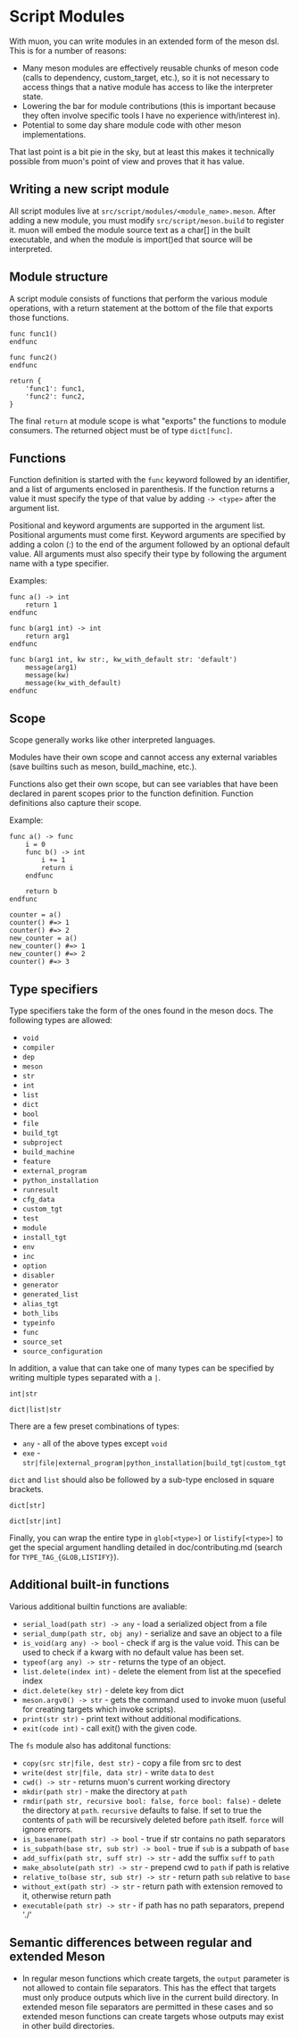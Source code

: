 <!--
SPDX-FileCopyrightText: Stone Tickle <lattis@mochiro.moe>
SPDX-License-Identifier: GPL-3.0-only
-->

# Script Modules

With muon, you can write modules in an extended form of the meson dsl.  This is
for a number of reasons:

- Many meson modules are effectively reusable chunks of meson code (calls to
  dependency, custom\_target, etc.), so it is not necessary to access things
  that a native module has access to like the interpreter state.
- Lowering the bar for module contributions (this is important because they
  often involve specific tools I have no experience with/interest in).
- Potential to some day share module code with other meson implementations.

That last point is a bit pie in the sky, but at least this makes it technically
possible from muon's point of view and proves that it has value.

## Writing a new script module

All script modules live at `src/script/modules/<module_name>.meson`.  After
adding a new module, you must modify `src/script/meson.build` to register it.
muon will embed the module source text as a char[] in the built executable, and
when the module is import()ed that source will be interpreted.

## Module structure

A script module consists of functions that perform the various module
operations, with a return statement at the bottom of the file that exports those
functions.

```
func func1()
endfunc

func func2()
endfunc

return {
    'func1': func1,
    'func2': func2,
}
```

The final `return` at module scope is what "exports" the functions to module
consumers.  The returned object must be of type `dict[func]`.

## Functions

Function definition is started with the `func` keyword followed by an
identifier, and a list of arguments enclosed in parenthesis.  If the function
returns a value it must specify the type of that value by adding `-> <type>`
after the argument list.

Positional and keyword arguments are supported in the argument list.  Positional
arguments must come first.  Keyword arguments are specified by adding a colon
(:) to the end of the argument followed by an optional default value.
All arguments must also specify their type by following the argument name with a
type specifier.

Examples:

```
func a() -> int
    return 1
endfunc

func b(arg1 int) -> int
    return arg1
endfunc

func b(arg1 int, kw str:, kw_with_default str: 'default')
    message(arg1)
    message(kw)
    message(kw_with_default)
endfunc
```

## Scope

Scope generally works like other interpreted languages.

Modules have their own scope and cannot access any external variables (save
builtins such as meson, build\_machine, etc.).

Functions also get their own scope, but can see variables that have been
declared in parent scopes prior to the function definition.  Function
definitions also capture their scope.

Example:

```
func a() -> func
    i = 0
    func b() -> int
        i += 1
        return i
    endfunc

    return b
endfunc

counter = a()
counter() #=> 1
counter() #=> 2
new_counter = a()
new_counter() #=> 1
new_counter() #=> 2
counter() #=> 3
```

## Type specifiers

Type specifiers take the form of the ones found in the meson docs.  The
following types are allowed:

- `void`
- `compiler`
- `dep`
- `meson`
- `str`
- `int`
- `list`
- `dict`
- `bool`
- `file`
- `build_tgt`
- `subproject`
- `build_machine`
- `feature`
- `external_program`
- `python_installation`
- `runresult`
- `cfg_data`
- `custom_tgt`
- `test`
- `module`
- `install_tgt`
- `env`
- `inc`
- `option`
- `disabler`
- `generator`
- `generated_list`
- `alias_tgt`
- `both_libs`
- `typeinfo`
- `func`
- `source_set`
- `source_configuration`

In addition, a value that can take one of many types can be specified by writing
multiple types separated with a `|`.

```
int|str

dict|list|str
```

There are a few preset combinations of types:

- `any` - all of the above types except `void`
- `exe` - `str|file|external_program|python_installation|build_tgt|custom_tgt`

`dict` and `list` should also be followed by a sub-type enclosed in square
brackets.

```
dict[str]

dict[str|int]
```

Finally, you can wrap the entire type in `glob[<type>]` or `listify[<type>]` to
get the special argument handling detailed in doc/contributing.md (search for
`TYPE_TAG_{GLOB,LISTIFY}`).

## Additional built-in functions

Various additional builtin functions are avaliable:

- `serial_load(path str) -> any` - load a serialized object from a file
- `serial_dump(path str, obj any)` - serialize and save an object to a file
- `is_void(arg any) -> bool` - check if arg is the value void.  This can be used
  to check if a kwarg with no default value has been set.
- `typeof(arg any) -> str` - returns the type of an object.
- `list.delete(index int)` - delete the element from list at the specefied index
- `dict.delete(key str)` - delete key from dict
- `meson.argv0() -> str` - gets the command used to invoke muon (useful for
  creating targets which invoke scripts).
- `print(str str)` - print text without additional modifications.
- `exit(code int)` - call exit() with the given code.

The `fs` module also has additonal functions:

- `copy(src str|file, dest str)` - copy a file from src to dest
- `write(dest str|file, data str)` - write `data` to `dest`
- `cwd() -> str` - returns muon's current working directory
- `mkdir(path str)` - make the directory at `path`
- `rmdir(path str, recursive bool: false, force bool: false)` - delete the
  directory at `path`. `recursive` defaults to false. If set to true the
  contents of `path` will be recursively deleted before `path` itself.  `force`
  will ignore errors.
- `is_basename(path str) -> bool` - true if str contains no path separators
- `is_subpath(base str, sub str) -> bool` - true if `sub` is a subpath of `base`
- `add_suffix(path str, suff str) -> str` - add the suffix `suff` to `path`
- `make_absolute(path str) -> str` - prepend cwd to `path` if path is relative
- `relative_to(base str, sub str) -> str` - return path `sub` relative to `base`
- `without_ext(path str) -> str` - return path with extension removed
  to it, otherwise return path
- `executable(path str) -> str` - if path has no path separators, prepend './'


## Semantic differences between regular and extended Meson

- In regular meson functions which create targets, the `output` parameter is not
  allowed to contain file separators. This has the effect that targets must only
  produce outputs which live in the current build directory. In extended meson
  file separators are permitted in these cases and so extended meson functions
  can create targets whose outputs may exist in other build directories.
